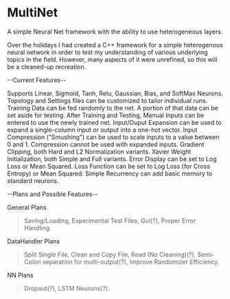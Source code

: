 # MultiNet
A simple Neural Net framework with the ability to use heterogeneous layers. 

Over the holidays I had created a C++ framework for a simple 
heterogenous neural network in order to test my understanding of various underlying topics
in the field. However, many aspects of it were unrefined, so this will be a cleaned-up recreation.  

--Current Features--

Supports Linear, Sigmoid, Tanh, Relu, Gaussian, Bias, and SoftMax Neurons. 
Topology and Settings files can be customized to tailor individual runs. 
Training Data can be fed randomly to the net. A portion of that data can be set aside for testing. 
After Training and Testing, Manual Inputs can be entered to use the newly trained net. 
Input/Ouput Expansion can be used to expand a single-column input or output into a one-hot vector. 
Input Compression ("Smushing") can be used to scale inputs to a value between 0 and 1. Compression cannot be used with expanded inputs. 
Gradient Clipping, both Hard and L2 Normalization variants. 
Xavier Weight Initialization, both Simple and Full variants. 
Error Display can be set to Log Loss or Mean Squared. 
Loss Function can be set to Log Loss (for Cross Entropy) or Mean Squared. 
Simple Recurrency can add basic memory to standard neurons. 

--Plans and Possible Features--

General Plans
>Saving/Loading, 
>Experimental Test Files, 
>Gui(?), 
>Proper Error Handling.

DataHandler Plans
>Split Single File, 
>Clean and Copy File, Read (No Cleaning)(?), 
>Semi-Colon separation for multi-output(?), 
>Improve Randomizer Efficiency.

NN Plans
>Dropout(?), 
>LSTM Neurons(?).


